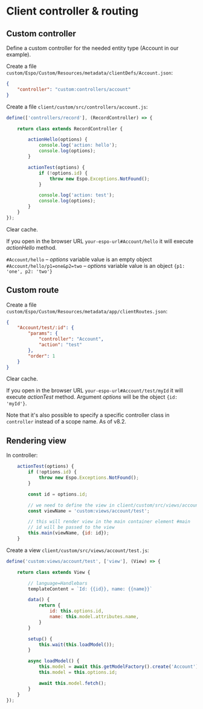 # Client controller & routing 

## Custom controller

Define a custom controller for the needed entity type (Account in our example).

Create a file `custom/Espo/Custom/Resources/metadata/clientDefs/Account.json`:

```json
{
    "controller": "custom:controllers/account"
}
```

Create a file `client/custom/src/controllers/account.js`:

```js
define(['controllers/record'], (RecordController) => {

    return class extends RecordController {

        actionHello(options) {
            console.log('action: hello');
            console.log(options);
        }

        actionTest(options) {
            if (!options.id) {
                throw new Espo.Exceptions.NotFound();
            }

            console.log('action: test');
            console.log(options);
        }
    }
});
```

Clear cache.

If you open in the browser URL `your-espo-url#Account/hello` it will execute *actionHello* method.

`#Account/hello` – *options* variable value is an empty object
`#Account/hello/p1=one&p2=two` – *options* variable value is an object `{p1: 'one', p2: 'two'}`

## Custom route

Create a file `custom/Espo/Custom/Resources/metadata/app/clientRoutes.json`:

```json
{
    "Account/test/:id": {
        "params": {
            "controller": "Account",
            "action": "test"
        },
        "order": 1
    }
}
```

Clear cache.

If you open in the browser URL `your-espo-url#Account/test/myId` it will execute *actionTest* method. Argument *options* will be the object `{id: 'myId'}`.

Note that it's also possible to specify a specific controller class in `controller` instead of a scope name. As of v8.2.

## Rendering view

In controller:
```js
    actionTest(options) {
        if (!options.id) {
            throw new Espo.Exceptions.NotFound();
        }

        const id = options.id;

        // we need to define the view in client/custom/src/views/account/test.js
        const viewName = 'custom:views/account/test'; 

        // this will render view in the main container element #main
        // id will be passed to the view
        this.main(viewName, {id: id});
    }
```

Create a view `client/custom/src/views/account/test.js`:

```js
define('custom:views/account/test', ['view'], (View) => {

    return class extends View {

        // language=Handlebars
        templateContent = `Id: {{id}}, name: {{name}}`

        data() {
            return {
                id: this.options.id,
                name: this.model.attributes.name,
            }
        }

        setup() {
            this.wait(this.loadModel());
        }

        async loadModel() {
            this.model = await this.getModelFactory().create('Account');
            this.model = this.options.id;

            await this.model.fetch();
        }
    }
});
```
